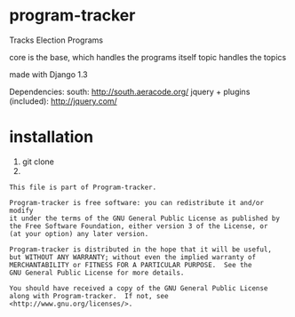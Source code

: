 program-tracker
===============

Tracks Election Programs


core is the base, which handles the programs itself
topic handles the topics

made with Django 1.3

Dependencies:
south: http://south.aeracode.org/
jquery + plugins (included): http://jquery.com/

installation
============

1. git clone
2.


	This file is part of Program-tracker.

    Program-tracker is free software: you can redistribute it and/or modify
    it under the terms of the GNU General Public License as published by
    the Free Software Foundation, either version 3 of the License, or
    (at your option) any later version.

    Program-tracker is distributed in the hope that it will be useful,
    but WITHOUT ANY WARRANTY; without even the implied warranty of
    MERCHANTABILITY or FITNESS FOR A PARTICULAR PURPOSE.  See the
    GNU General Public License for more details.

    You should have received a copy of the GNU General Public License
    along with Program-tracker.  If not, see <http://www.gnu.org/licenses/>.
